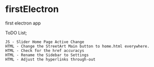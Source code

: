 # firstElectron
first electron app

ToDO List;

    JS - Slider Home Page Active Change
    HTML - Change the StreetArt Main button to home.html everywhere.
    HTML - Check for the href accuracys
    HTML - Rename the Sidebar to Settings
    HTML - Adjust the hyperlinks through-out
    